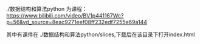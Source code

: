 ./数据结构和算法python 为课程：
https://www.bilibili.com/video/BV1p441167Wc?p=56&vd_source=8eac9271eef08ff232edf7255e69a144

其中有课件在  ./数据结构和算法python/slices,下载后在该目录下打开index.html